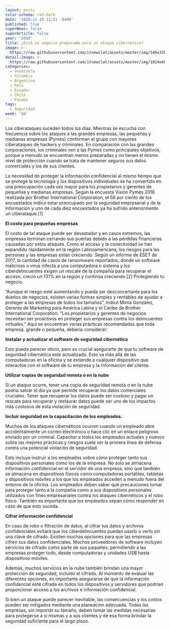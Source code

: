 ```yaml
---
layout: posts
color-schema: red-dark
date: '2018-12-19 11:51 -0400'
published: true
superNews: false
superArticle: false
year: '2018'
title: ¿Está su negocio preparado para un ataque cibernético?
image: >-
  https://raw.githubusercontent.com/itnewslat/assets/master/img/540x320/Ataque-usuario-p.jpg
detail-image: >-
  https://raw.githubusercontent.com/itnewslat/assets/master/img/1024x680/Ataque-usuario-g.jpg
categories:
  - Venezuela
  - Colombia
  - Argentina
  - Perú
  - Ecuador
  - Chile
  - Panama
tags:
  - Seguridad
week: '50'
---
```

Los ciberataques suceden todos los días. Mientras se escucha con frecuencia sobre los ataques a las grandes empresas, las pequeñas y medianas empresas (Pymes) conforman el grupo con mayores ciberataques de hackers y criminales.  En comparación con las grandes corporaciones, los criminales ven a las Pymes como principales objetivos, porque a menudo se encuentran menos preparadas y no tienen el mismo nivel de protección cuando se trata de mantener seguros sus datos comerciales y los de sus clientes.
 
La necesidad de proteger la información confidencial al mismo tiempo que se protege la tecnología y los dispositivos individuales se ha convertido en una preocupación cada vez mayor para los propietarios y gerentes de pequeñas y medianas empresas. Según la encuesta Visión Pymes 2018 realizada por Brother International Corporation, el 56 por ciento de los encuestados indicó estar preocupado por la seguridad empresarial y de la información y uno de cada diez encuestados ya ha sufrido anteriormente un ciberataque.[1]
 
**El costo para pequeñas empresas**
 
El costo de tal ataque puede ser devastador y en casos extremos, las empresas terminan cerrando sus puertas debido a las pérdidas financieras causadas por estos ataques.  Como el acceso y la conectividad se han expandido rápidamente en la región Latinoamericana, los riesgos para las personas y las empresas están creciendo.  Según un informe de ESET de 2017, la cantidad de casos de ransomware reportados, donde un software malicioso o virus infecta a una computadora o sistema y los ciberdelincuentes exigen un rescate de la compañía para recuperar el acceso, creció un 131% en la región y continúa creciendo.[2]
Protegiendo tu negocio
 
“Aunque el riesgo esté aumentando y pueda ser desconcertante para los dueños de negocios, existen varias formas simples y rentables de ayudar a proteger a las empresas de todos los tamaños”, indicó Mirna González, Gerente de Marketing para América Latina y el Caribe de Brother International Corporation. “Los propietarios y gerentes de negocios necesitan ser proactivos en proteger sus empresas contra los delincuentes virtuales.”  Aquí se encuentran varias prácticas recomendadas que toda empresa, grande o pequeña, debería considerar:
 
**Instalar y actualizar el software de seguridad cibernética**
 
Esto puede parecer obvio, pero es crucial asegurarte de que tu software de seguridad cibernética esté actualizado. Esto va más allá de las computadoras en la oficina y se extiende a cualquier dispositivo que interactúe con el software de tu empresa y la información del cliente. 
 
**Utilizar copias de seguridad remota o en la nube**
 
Si un ataque ocurre, tener una copia de seguridad remota o en la nube podría salvar el día ya que permite recuperar los datos comerciales cruciales. Tener que recuperar los datos puede ser costoso y pagar un rescate para recuperar y restaurar datos puede ser uno de los impactos más costosos de esta violación de seguridad.
 
**Incluir seguridad en la capacitación de los empleados.**
 
Muchos de los ataques cibernéticos ocurren cuando un empleado abre accidentalmente un correo electrónico o hace clic en un enlace peligroso enviado por un criminal. Capacitar a todos los empleados actuales y nuevos sobre las mejores prácticas y riesgos suele ser la primera línea de defensa contra una potencial violación de seguridad. 
 
Esto incluye instruir a los empleados sobre cómo proteger tanto sus dispositivos personales como los de la empresa. No solo se almacena información confidencial en el servidor de una empresa, sino que también se almacena en dispositivos físicos como computadoras portátiles, tabletas y dispositivos móviles a los que los empleados acceden a menudo fuera del entorno de la oficina. Los empleados deben saber qué precauciones tomar para proteger tanto a la compañía como a sus dispositivos personales utilizados con fines empresariales contra los ataques cibernéticos y el robo físico. También es importante que los empleados sepan cómo responder en caso de que esto suceda.
 
**Cifrar información confidencial**
 
En caso de robo o filtración de datos, al cifrar tus datos y archivos confidenciales evitará que los ciberdelincuentes puedan usarlo o verlo sin una clave de cifrado. Existen muchas opciones para que las empresas cifren sus datos confidenciales. Muchos proveedores de software incluyen servicios de cifrado como parte de sus paquetes, permitiendo a las empresas proteger todo, desde computadoras y unidades USB hasta dispositivos móviles. 
 
Además, muchos servicios en la nube también brindan una mayor protección de seguridad, incluido el cifrado. Al momento de evaluar las diferentes opciones, es importante asegurarse de que la información confidencial esté cifrada en todos los dispositivos y servidores que podrían proporcionar acceso a los archivos e información confidencial.
 
Si bien un ataque puede parecer inevitable, las consecuencias y los costos pueden ser mitigados mediante una planeación adecuada. Todas las empresas, sin importar su tamaño, deben tomar las medidas necesarias para protegerse a sí mismas y a sus clientes y de esa forma brindar la seguridad suficiente para el largo plazo. 